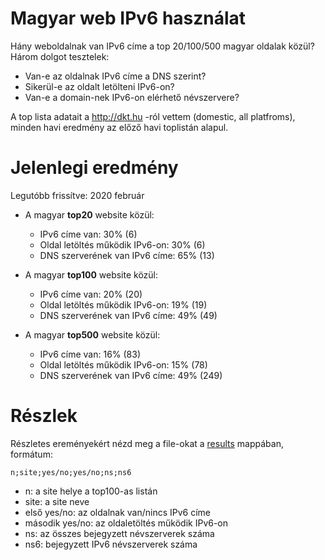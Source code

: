 # Magyar web IPv6 használat

Hány weboldalnak van IPv6 címe a top 20/100/500 magyar oldalak közül?
Három dolgot tesztelek:
  * Van-e az oldalnak IPv6 címe a DNS szerint?
  * Sikerül-e az oldalt letölteni IPv6-on?
  * Van-e a domain-nek IPv6-on elérhető névszervere?

A top lista adatait a http://dkt.hu -ról vettem (domestic, all platfroms), minden havi eredmény az előző havi toplistán alapul.

# Jelenlegi eredmény

Legutóbb frissítve: 2020 február

  * A magyar **top20** website közül:
    * IPv6 címe van: 30% (6)
    * Oldal letöltés működik IPv6-on: 30% (6)
    * DNS szerverének van IPv6 címe: 65% (13)

  * A magyar **top100** website közül:
    * IPv6 címe van: 20% (20)
    * Oldal letöltés működik IPv6-on: 19% (19)
    * DNS szerverének van IPv6 címe: 49% (49)

  * A magyar **top500** website közül:
    * IPv6 címe van: 16% (83)
    * Oldal letöltés működik IPv6-on: 15% (78)
    * DNS szerverének van IPv6 címe: 49% (249)

# Részlek

Részletes ereményekért nézd meg a file-okat a [results](https://github.com/atommaki/hungarian-web-ipv6/tree/master/results) mappában, formátum:
```
n;site;yes/no;yes/no;ns;ns6
```
 * n: a site helye a top100-as listán
 * site: a site neve
 * első yes/no: az oldalnak van/nincs IPv6 címe
 * második yes/no: az oldaletöltés működik IPv6-on
 * ns: az összes bejegyzett névszerverek száma
 * ns6: bejegyzett IPv6 névszerverek száma

